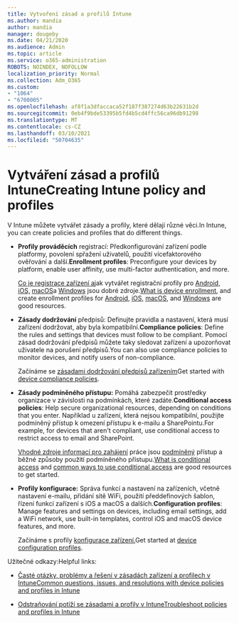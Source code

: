 ```yaml
---
title: Vytvoření zásad a profilů Intune
ms.author: mandia
author: mandia
manager: dougeby
ms.date: 04/21/2020
ms.audience: Admin
ms.topic: article
ms.service: o365-administration
ROBOTS: NOINDEX, NOFOLLOW
localization_priority: Normal
ms.collection: Adm_O365
ms.custom:
- "1064"
- "6700005"
ms.openlocfilehash: af8f1a3dfaccaca52f187f387274d63b22631b2d
ms.sourcegitcommit: 0eb4f9bde53395b5fd4b5cd4ffc56ca96db91298
ms.translationtype: MT
ms.contentlocale: cs-CZ
ms.lasthandoff: 03/10/2021
ms.locfileid: "50704635"
---
```

# <a name="creating-intune-policy-and-profiles"></a><span data-ttu-id="70bf0-102">Vytváření zásad a profilů Intune</span><span class="sxs-lookup"><span data-stu-id="70bf0-102">Creating Intune policy and profiles</span></span>

<span data-ttu-id="70bf0-103">V Intune můžete vytvářet zásady a profily, které dělají různé věci.</span><span class="sxs-lookup"><span data-stu-id="70bf0-103">In Intune, you can create policies and profiles that do different things.</span></span>

- <span data-ttu-id="70bf0-104">**Profily prováděcích** registrací: Předkonfigurování zařízení podle platformy, povolení spřažení uživatelů, použití vícefaktorového ověřování a další.</span><span class="sxs-lookup"><span data-stu-id="70bf0-104">**Enrollment profiles**: Preconfigure your devices by platform, enable user affinity, use multi-factor authentication, and more.</span></span>

  <span data-ttu-id="70bf0-105">[Co je registrace zařízení a](https://docs.microsoft.com/intune/device-enrollment)jak vytvářet registrační profily pro [Android,](https://docs.microsoft.com/intune/android-enroll) [iOS,](https://docs.microsoft.com/intune/ios-enroll) [macOS](https://docs.microsoft.com/intune/macos-enroll)a [Windows](https://docs.microsoft.com/intune/windows-enrollment-methods) jsou dobré zdroje.</span><span class="sxs-lookup"><span data-stu-id="70bf0-105">[What is device enrollment](https://docs.microsoft.com/intune/device-enrollment), and create enrollment profiles for [Android](https://docs.microsoft.com/intune/android-enroll), [iOS](https://docs.microsoft.com/intune/ios-enroll), [macOS](https://docs.microsoft.com/intune/macos-enroll), and [Windows](https://docs.microsoft.com/intune/windows-enrollment-methods) are good resources.</span></span>

- <span data-ttu-id="70bf0-106">**Zásady dodržování** předpisů: Definujte pravidla a nastavení, která musí zařízení dodržovat, aby byla kompatibilní.</span><span class="sxs-lookup"><span data-stu-id="70bf0-106">**Compliance policies**: Define the rules and settings that devices must follow to be compliant.</span></span> <span data-ttu-id="70bf0-107">Pomocí zásad dodržování předpisů můžete taky sledovat zařízení a upozorňovat uživatele na porušení předpisů.</span><span class="sxs-lookup"><span data-stu-id="70bf0-107">You can also use compliance policies to monitor devices, and notify users of non-compliance.</span></span>

  <span data-ttu-id="70bf0-108">Začínáme se [zásadami dodržování předpisů zařízením](https://docs.microsoft.com/intune/device-compliance-get-started)</span><span class="sxs-lookup"><span data-stu-id="70bf0-108">Get started with [device compliance policies](https://docs.microsoft.com/intune/device-compliance-get-started).</span></span>
- <span data-ttu-id="70bf0-109">**Zásady podmíněného přístupu:** Pomáhá zabezpečit prostředky organizace v závislosti na podmínkách, které zadáte.</span><span class="sxs-lookup"><span data-stu-id="70bf0-109">**Conditional access policies**: Help secure organizational resources, depending on conditions that you enter.</span></span> <span data-ttu-id="70bf0-110">Například u zařízení, která nejsou kompatibilní, použijte podmíněný přístup k omezení přístupu k e-mailu a SharePointu.</span><span class="sxs-lookup"><span data-stu-id="70bf0-110">For example, for devices that aren't compliant, use conditional access to restrict access to email and SharePoint.</span></span>

  <span data-ttu-id="70bf0-111">[Vhodné zdroje informací pro zahájení](https://docs.microsoft.com/intune/conditional-access) práce jsou [podmíněný](https://docs.microsoft.com/intune/conditional-access-intune-common-ways-use) přístup a běžné způsoby použití podmíněného přístupu.</span><span class="sxs-lookup"><span data-stu-id="70bf0-111">[What is conditional access](https://docs.microsoft.com/intune/conditional-access) and [common ways to use conditional access](https://docs.microsoft.com/intune/conditional-access-intune-common-ways-use) are good resources to get started.</span></span>

- <span data-ttu-id="70bf0-112">**Profily konfigurace:** Správa funkcí a nastavení na zařízeních, včetně nastavení e-mailu, přidání sítě WiFi, použití předdefinových šablon, řízení funkcí zařízení s iOS a macOS a dalších.</span><span class="sxs-lookup"><span data-stu-id="70bf0-112">**Configuration profiles**: Manage features and settings on devices, including email settings, add a WiFi network, use built-in templates, control iOS and macOS device features, and more.</span></span>

  <span data-ttu-id="70bf0-113">Začínáme s profily [konfigurace zařízení.](https://docs.microsoft.com/intune/device-profiles)</span><span class="sxs-lookup"><span data-stu-id="70bf0-113">Get started at [device configuration profiles](https://docs.microsoft.com/intune/device-profiles).</span></span>

<span data-ttu-id="70bf0-114">Užitečné odkazy:</span><span class="sxs-lookup"><span data-stu-id="70bf0-114">Helpful links:</span></span>

- [<span data-ttu-id="70bf0-115">Časté otázky, problémy a řešení v zásadách zařízení a profilech v Intune</span><span class="sxs-lookup"><span data-stu-id="70bf0-115">Common questions, issues, and resolutions with device policies and profiles in Intune</span></span>](https://docs.microsoft.com/intune/device-profile-troubleshoot)

- [<span data-ttu-id="70bf0-116">Odstraňování potíží se zásadami a profily v Intune</span><span class="sxs-lookup"><span data-stu-id="70bf0-116">Troubleshoot policies and profiles in Intune</span></span>](https://docs.microsoft.com/troubleshoot/mem/intune/troubleshoot-policies-in-microsoft-intune)
